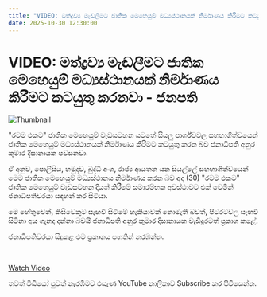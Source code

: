 ```yaml
---
title: "VIDEO: මත්ද්‍රව්‍ය මැඬලීමට ජාතික මෙහෙයුම් මධ්‍යස්ථානයක් නිර්මාණය කිරීමට කටයුතු කරනවා - ජනපති"
date: 2025-10-30 12:30:00
---
```


# VIDEO: මත්ද්‍රව්‍ය මැඬලීමට ජාතික මෙහෙයුම් මධ්‍යස්ථානයක් නිර්මාණය කිරීමට කටයුතු කරනවා - ජනපති

![Thumbnail](https://helakuru.sgp1.cdn.digitaloceanspaces.com/esana/images/lib/anura-ratama-ekata.jpg)

"රටම එකට" ජාතික මෙහෙයුම් වැඩසටහන යටතේ සියලු පාර්ශ්වවල සහභාගිත්වයෙන් ජාතික මෙහෙයුම් මධ්‍යස්ථානයක් නිර්මාණය කිරීමට කටයුතු කරන බව ජනාධිපති අනුර කුමාර දිසානායක පවසනවා.

ඒ අනුව, පොලිසිය, හමුදාව, බුද්ධි අංශ, රාජ්‍ය ආයතන යන සියල්ලේ සහභාගිත්වයෙන් මෙම ජාතික මෙහෙයුම් මධ්‍යස්ථානය නිර්මාණය කරන බව අද (30) "රටම එකට" ජාතික මෙහෙයුම් වැඩසටහන දියත් කිරීමේ සමාරම්භක අවස්ථාවට එක් වෙමින් ජනාධිපතිවරයා සඳහන් කර සිටියා.

මේ හේතුවෙන්, කිසිවෙකුට සැඟවී සිටීමේ හැකියාවක් නොමැති බවත්, පිටරටවල සැඟවී සිටිනා අය ගැනද දන්නා බවයි ජනාධිපති අනුර කුමාර දිසානායක වැඩිදුරටත් ප්‍රකාශ කළේ.

ජනාධිපතිවරයා සිදුකළ එම ප්‍රකාශය පහතින් නරඹන්න.

 

[Watch Video](https://youtube.com/embed/1a6b5a9UGz8)

තවත් වීඩියෝ පුවත් නැරඹීමට එසැණ YouTube නාලිකාව Subscribe කර පිවිසෙන්න.

